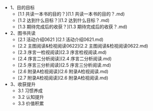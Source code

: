 * 1、目的目标
    * [1.1 共读一本书的目的？](1.1 共读一本书的目的？.md)
    * [1.2 达到什么目标？](1.2 达到什么目标？.md)
    * [1.3 期待完成后的收获？](1.3 期待完成后的收获？.md)
* 2、图书共读
    * [2.1 活动介绍0621 ](2.1 活动介绍0621.md)
    * [2.2 主图阅读&检视阅读0622](2.2 主图阅读&检视阅读0622.md)
    * [2.3 序言一检视阅读](2.3 序言检视阅读.md)
    * [2.4 序言二分析阅读](2.4 序言二分析阅读.md)
    * [2.5 序言三分析阅读](2.5 序言三分析阅读.md)
    * [2.6 附录A检视阅读](2.6 附录A检视阅读.md)
    * [2.7 附录A检视阅读](2.6 附录A检视阅读.md)
* 3、收获提升
    * 3.1 习惯养成
    * 3.2 认知提升
    * 3.3 价值积累